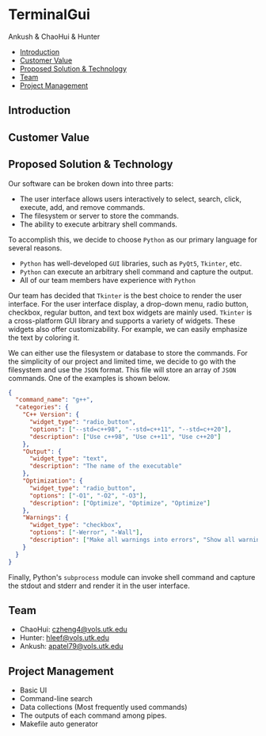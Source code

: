 # TerminalGui

Ankush & ChaoHui & Hunter


  * [Introduction](#introduction)
  * [Customer Value](#customer-value)
  * [Proposed Solution & Technology](#proposed-solution---technology)
  * [Team](#team)
  * [Project Management](#project-management)



## Introduction




## Customer Value




## Proposed Solution & Technology

Our software can be broken down into three parts:
  - The user interface allows users interactively to select, search, click, execute, add, and remove commands.
  - The filesystem or server to store the commands.
  - The ability to execute arbitrary shell commands.


To accomplish this, we decide to choose `Python` as our primary language for several reasons.
  - `Python` has well-developed `GUI` libraries, such as `PyQt5`, `Tkinter`, etc.
  - `Python` can execute an arbitrary shell command and capture the output.
  - All of our team members have experience with `Python`


Our team has decided that `Tkinter` is the best choice to render the user interface. For the user interface display, a drop-down menu, radio button, checkbox, regular button, and text box widgets are mainly used. `Tkinter` is a cross-platform GUI library and supports a variety of widgets. These widgets also offer customizability. For example, we can easily emphasize the text by coloring it.

We can either use the filesystem or database to store the commands. For the simplicity of our project and limited time, we decide to go with the filesystem and use the `JSON` format. This file will store an array of `JSON` commands. One of the examples is shown below.

```json
{
  "command_name": "g++",
  "categories": {
    "C++ Version": {
      "widget_type": "radio_button",
      "options": ["--std=c++98", "--std=c++11", "--std=c++20"],
      "description": ["Use c++98", "Use c++11", "Use c++20"]
    },
    "Output": {
      "widget_type": "text",
      "description": "The name of the executable"
    },
    "Optimization": {
      "widget_type": "radio_button",
      "options": ["-O1", "-O2", "-O3"],
      "description": ["Optimize", "Optimize", "Optimize"]
    },
    "Warnings": {
      "widget_type": "checkbox",
      "options": ["-Werror", "-Wall"],
      "description": ["Make all warnings into errors", "Show all warnings"]
    }
  }
}
```


Finally, Python's `subprocess` module can invoke shell command and capture the stdout and stderr and render it in the user interface. 




## Team
  - ChaoHui: czheng4@vols.utk.edu
  - Hunter: hleef@vols.utk.edu
  - Ankush: apatel79@vols.utk.edu



## Project Management
  
  - Basic UI 
  - Command-line search 
  - Data collections (Most frequently used commands)
  - The outputs of each command among pipes.
  - Makefile auto generator



